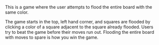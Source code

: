 This is a game where the user attempts to flood the entire board with the same color. 

The game starts in the top, left hand corner, and squares are flooded by clicking a color of a square adjacent to the square already flooded. 
Users try to beat the game before their moves run out.
Flooding the entire board with moves to spare is how you win the game.

